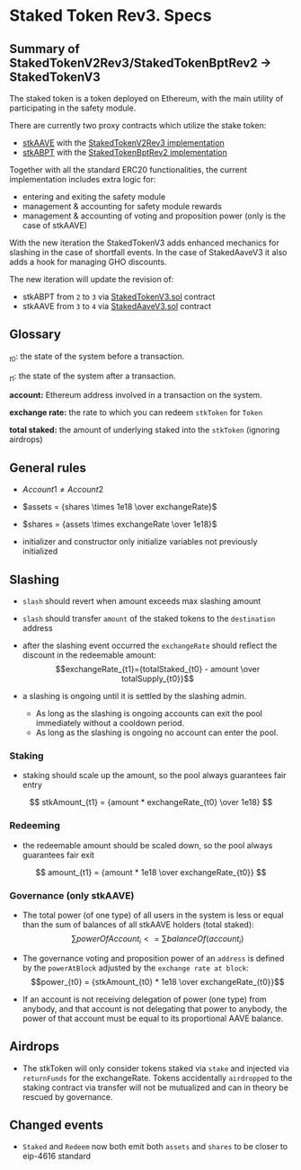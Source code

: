 # Staked Token Rev3. Specs

## Summary of StakedTokenV2Rev3/StakedTokenBptRev2 -> StakedTokenV3

The staked token is a token deployed on Ethereum, with the main utility of participating in the safety module.

There are currently two proxy contracts which utilize the stake token:

- [stkAAVE](https://etherscan.io/token/0x4da27a545c0c5b758a6ba100e3a049001de870f5) with the [StakedTokenV2Rev3 implementation](https://etherscan.io/address/0xe42f02713aec989132c1755117f768dbea523d2f#code)
- [stkABPT](https://etherscan.io/address/0xa1116930326D21fB917d5A27F1E9943A9595fb47#code) with the [StakedTokenBptRev2 implementation](https://etherscan.io/address/0x7183143a9e223a12a83d1e28c98f7d01a68993e8#code)

Together with all the standard ERC20 functionalities, the current implementation includes extra logic for:

- entering and exiting the safety module
- management & accounting for safety module rewards
- management & accounting of voting and proposition power (only is the case of stkAAVE)

With the new iteration the StakedTokenV3 adds enhanced mechanics for slashing in the case of shortfall events.
In the case of StakedAaveV3 it also adds a hook for managing GHO discounts.

The new iteration will update the revision of:

- stkABPT from `2` to `3` via [StakedTokenV3.sol](./src/contracts/StakedTokenV3.sol) contract
- stkAAVE from `3` to `4` via [StakedAaveV3.sol](./src/contracts/StakedAaveV3.sol) contract

## Glossary

$_{t0}$: the state of the system before a transaction.

$_{t1}$: the state of the system after a transaction.

**account:** Ethereum address involved in a transaction on the system.

**exchange rate:** the rate to which you can redeem `stkToken` for `Token`

**total staked:** the amount of underlying staked into the `stkToken` (ignoring airdrops)

## General rules

- $Account1 \ne Account2$

- $assets = {shares \times 1e18 \over exchangeRate}$

- $shares = {assets \times exchangeRate \over 1e18}$

- initializer and constructor only initialize variables not previously initialized

## Slashing

- `slash` should revert when amount exceeds max slashing amount

- `slash` should transfer `amount` of the staked tokens to the `destination` address

- after the slashing event occurred the `exchangeRate` should reflect the discount in the redeemable amount: $$exchangeRate_{t1}={totalStaked_{t0} - amount \over totalSupply_{t0}}$$

- a slashing is ongoing until it is settled by the slashing admin.
  - As long as the slashing is ongoing accounts can exit the pool immediately without a cooldown period.
  - As long as the slashing is ongoing no account can enter the pool.

### Staking

- staking should scale up the amount, so the pool always guarantees fair entry

$$
stkAmount_{t1} = {amount * exchangeRate_{t0} \over 1e18}
$$

### Redeeming

- the redeemable amount should be scaled down, so the pool always guarantees fair exit

$$
amount_{t1} = {amount * 1e18 \over exchangeRate_{t0}}
$$

### Governance (only stkAAVE)

- The total power (of one type) of all users in the system is less or equal than the sum of balances of all stkAAVE holders (total staked): $$\sum powerOfAccount_i <= \sum balanceOf(account_i)$$

- The governance voting and proposition power of an `address` is defined by the `powerAtBlock` adjusted by the `exchange rate at block`: $$power_{t0} = {stkAmount_{t0} * 1e18 \over exchangeRate_{t0}}$$

- If an account is not receiving delegation of power (one type) from anybody, and that account is not delegating that power to anybody, the power of that account must be equal to its proportional AAVE balance.

## Airdrops

- The stkToken will only consider tokens staked via `stake` and injected via `returnFunds` for the exchangeRate. Tokens accidentally `airdropped` to the staking contract via transfer will not be mutualized and can in theory be rescued by governance.

## Changed events

- `Staked` and `Redeem` now both emit both `assets` and `shares` to be closer to eip-4616 standard
